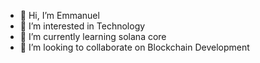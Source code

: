 - 👋 Hi, I’m Emmanuel
- 👀 I’m interested in Technology
- 🌱 I’m currently learning solana core
- 💞️ I’m looking to collaborate on Blockchain Development

<!---
Hemmykay/Hemmykay is a ✨ special ✨ repository because its `README.md` (this file) appears on your GitHub profile.
You can click the Preview link to take a look at your changes.
--->
